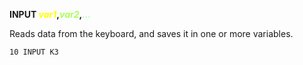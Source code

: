 **INPUT <span style="color:#FFFF00;">*var1*</span>,<span style="color:#AAFF55;">*var2*</span>,<span style="color:#AAFFAA;">*...*</span>**

Reads data from the keyboard, and saves it in one or more variables.

```ecb2
10 INPUT K3
```
